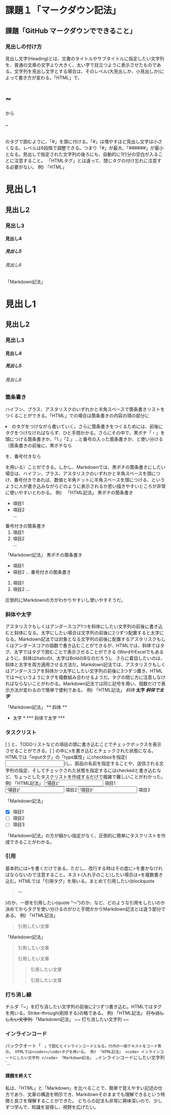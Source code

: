 # 課題１「マークダウン記法」

## 課題「GitHub マークダウンでできること」

### 見出しの付け方
見出し文字(Heading)とは、文書のタイトルやサブタイトルに指定したい文字列を、普通の文章の文字より大きく、太い字で目立つように表示させたものである。文字列を見出し文字とする場合は、そのレベル(大見出しか、小見出しか)によって書き方が変わる。「HTML」で、<h1>~</h1>から<h6>~</h6>のタグで囲むように、「#」を頭に付ける。「#」は増やすほど見出し文字は小さくなる。レベルは6段階で調整できる。つまり「#」が最大、「######」が最小となる。見出しで指定された文字列の後ろにも、自動的に1行分の空白が入ることに注意すること。
「HTMLタグ」とは違って、閉じタグの付け忘れに注意する必要がない。
例)
「HTML」
<h1> 見出し1 </h1>
<h2> 見出し2 </h2>
<h3> 見出し3 </h3>
<h4> 見出し4 </h4>
<h5> 見出し5 </h5>
<h6> 見出し6 </h6>

「Markdown記法」
# 見出し1
## 見出し2
### 見出し3
#### 見出し4
##### 見出し5
###### 見出し6

### 箇条書き
ハイフン、プラス、アスタリスクのいずれかと半角スペースで箇条書きリストをつくることができる。「HTML」での場合は箇条書きの内容の頭の部分に<li>のタグをつけながら書いていく。さらに箇条書きをつくるためには、前後にタグをつけなければならず、ひと手間かかる。さらにその中で、黒ポチ「・」を頭につける箇条書きか、「1.」「2.」…と番号の入った箇条書きか、と使い分ける（箇条書きの前後に、黒ポチなら<ul></ul>を、番号付きなら<ol></ol>を用いる）ことができる。しかし、Markdownでは、黒ポチの箇条書きにしたい場合は、ハイフン、プラス、アスタリスクのいずれかと半角スペースを頭につけ、番号付きであれば、数値と半角ドットに半角スペースを頭につける、というように人が書き込みながらどのように表示されるか思い描きやすいところが非常に使いやすいとわかる。
例）
「HTML記法」
黒ポチの箇条書き
<ul>
<li>項目1</li>
<li>項目2</li>
…
</ul>
番号付きの箇条書き
<ol>
<li>項目1</li>
<li>項目2</li>
…
</ol>

「Markdown記法」
黒ポチの箇条書き
- 項目1
- 項目2
…
番号付きの箇条書き
1. 項目1
2. 項目2
…

圧倒的にMarkdownの方がわかりやすいし使いやすそうだ。

### 斜体や太字
アスタリスクもしくはアンダースコア1つを斜体にしたい文字列の前後に書き込むと斜体になる。太字にしたい場合は文字列の前後に2つずつ配置すると太字になる。Markdown記法では対象となる文字列の前後に配置するアスタリスクもしくはアンダースコアの個数で書き込むことができるが、HTMLでは、斜体では<i></i>タグ、太字では<b></b>タグで囲むことで表示させることができる (WordやExcelでもあるように、斜体はItalicのI、太字はBoldのBなのだろう)。
さらに着目したいのは、斜体と太字を両方適用させる方法だ。Markdown記法では、アスタリスクもしくはアンダースコアを斜体かつ太字にしたい文字列の前後に3つずつ置き、HTMLでは<b><i>～</b></i>というようにタグを複数組み合わせるようだ。タグの閉じ方に注意しなければならないことがわかる。Markdown記法では同じ記号を用い、個数だけで表示方法が変わるので簡単で便利である。
例)
「HTML記法」
<i> 斜体 </i>
<b> 太字 </b>
<b><i> 斜体で太字 </i></b>

「Markdown記法」
** 斜体 **
* 太字 *
*** 斜体で太字 ***

### タスクリスト
[ ] と、TODOリストなどの項目の頭に書き込むことでチェックボックスを表示させることができる。[ ] の中にxを書き込むとチェックされた状態になる。HTMLでは「inputタグ」の「type属性」にcheckboxを指定(<input type=”checkbox”>)し、部品の名前を指定することや、送信される文字列の指定、そしてチェックされた状態を指定するにはcheckedと書き込むなど、ちょっとしたタスクリストを作成するだけで複雑で難しいことがわかった。
例)
「HTML記法」
<input type=”checkbox” name=”q1” value=”項目1” checked> 項目1
<input type=”checkbox” name=”q2” value=”項目2”> 項目2
<input type=”checkbox” name=”q3” value=”項目3”> 項目3

「Markdown記法」
- [x] 項目1
- [ ] 項目2
- [ ] 項目3

「Markdown記法」の方が細かい指定がなく、圧倒的に簡単にタスクリストを作成できることがわかる。

### 引用
基本的には>を書くだけである。ただし、改行する時はその度に>を書かなければならないので注意すること。ネスト(入れ子のこと)したい場合は>を複数書き込む。HTMLでは「引用タグ」を用いる。まとめて引用したい(blockquote <blockquote>～</blockquote>)のか、一部を引用したい(quote <q>～</q>)のか、など、どのような引用をしたいのか決めてからタグを使い分けるのがひと手間かかりMarkdown記法とは違う部分である。
例)
「HTML記法」
<blockquote>
<p>
引用したい文章
</p>
</blockquote>

「Markdown記法」
> 引用したい文章
>
> 引用したい文章
>> 引用したい文章
>>
>> 引用したい文章

### 打ち消し線
チルダ「~」を打ち消したい文字列の前後に2つずつ書き込む。HTMLでは<s></s>タグを用いる。Strike-through(削除する)の略である。
例)
「HTML記法」
<s> 打ち消ししたい文字列 </s>
「Markdown記法」
~~ 打ち消したい文字列 ~~

### インラインコード
バッククオート「 ` 」で囲むとインラインコードとなる。行内の一部テキストをコード表示。
HTMLでは<code></code>タグを用いる。
例)
「HTML記法」
<code> インラインコードにしたい文字列 </code>
「Markdown記法」
…`インラインコードにしたい文字列`…


#### 課題を終えて
私は、「HTML」と「Markdown」を比べることで、簡単で覚えやすい記述の仕方であり、文章の構造を明示でき、Markdownそのままでも理解できるという特徴と良さを理解することができた。
どちらの記法も非常に興味深いので、少しずつ学んで、知識を習得し、視野を広げたい。
